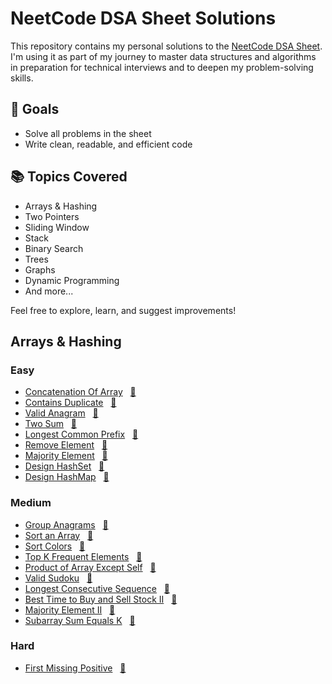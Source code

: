 # NeetCode DSA Sheet Solutions

This repository contains my personal solutions to the [NeetCode DSA Sheet](https://neetcode.io/). I'm using it as part of my journey to master data structures and algorithms in preparation for technical interviews and to deepen my problem-solving skills.

## 🚀 Goals
- Solve all problems in the sheet
- Write clean, readable, and efficient code

## 📚 Topics Covered
- Arrays & Hashing
- Two Pointers
- Sliding Window
- Stack
- Binary Search
- Trees
- Graphs
- Dynamic Programming
- And more...

Feel free to explore, learn, and suggest improvements!


## Arrays & Hashing

### Easy
- [Concatenation Of Array](https://leetcode.com/problems/concatenation-of-array/description/) &nbsp;&nbsp;[📄](/arrays%20&%20hashing/ConcatenationOfArray.java)
- [Contains Duplicate](https://leetcode.com/problems/contains-duplicate/description/) &nbsp;&nbsp;[📄](/arrays%20&%20hashing/ContainsDuplicate.java)
- [Valid Anagram](https://leetcode.com/problems/valid-anagram/description/) &nbsp;&nbsp;[📄](/arrays%20&%20hashing/ValidAnagram.java)
- [Two Sum](https://leetcode.com/problems/two-sum/description/) &nbsp;&nbsp;[📄](/arrays%20&%20hashing/TwoSum.java)
- [Longest Common Prefix](https://leetcode.com/problems/longest-common-prefix/description/) &nbsp;&nbsp;[📄](/arrays%20&%20hashing/LongestCommonPrefix.java)
- [Remove Element](https://leetcode.com/problems/remove-element/description/) &nbsp;&nbsp;[📄](/arrays%20&%20hashing/RemoveElement.java)
- [Majority Element](https://leetcode.com/problems/majority-element/description/) &nbsp;&nbsp;[📄](/arrays%20&%20hashing/MajorityElement.java)
- [Design HashSet](https://leetcode.com/problems/design-hashset/description/) &nbsp;&nbsp;[📄](/arrays%20&%20hashing/DesignHashSet.java)
- [Design HashMap](https://leetcode.com/problems/design-hashmap/description/) &nbsp;&nbsp;[📄](/arrays%20&%20hashing/DesignHashMap.java)

### Medium
- [Group Anagrams](https://leetcode.com/problems/group-anagrams/description/) &nbsp;&nbsp;[📄](/arrays%20&%20hashing/GroupAnagrams.java)
- [Sort an Array](https://leetcode.com/problems/sort-an-array/description/) &nbsp;&nbsp;[📄](/arrays%20&%20hashing/SortAnArray.java)
- [Sort Colors](https://leetcode.com/problems/sort-colors/description/) &nbsp;&nbsp;[📄](/arrays%20&%20hashing/SortColors.java)
- [ Top K Frequent Elements](https://leetcode.com/problems/top-k-frequent-elements/description/) &nbsp;&nbsp;[📄](/arrays%20&%20hashing/TopKFrequentElements.java)
- [Product of Array Except Self](https://leetcode.com/problems/product-of-array-except-self/description/) &nbsp;&nbsp;[📄](/arrays%20&%20hashing/ProductOfArrayExceptSelf.java)
- [Valid Sudoku](https://leetcode.com/problems/valid-sudoku/description/) &nbsp;&nbsp;[📄](/arrays%20&%20hashing/ValidSudoku.java)
- [Longest Consecutive Sequence](https://leetcode.com/problems/longest-consecutive-sequence/description/) &nbsp;&nbsp;[📄](/arrays%20&%20hashing/LongestConsecutiveSequence.java)
- [Best Time to Buy and Sell Stock II](https://leetcode.com/problems/best-time-to-buy-and-sell-stock-ii/description/) &nbsp;&nbsp;[📄](/arrays%20&%20hashing/BestTimeToBuyandSellStockII.java)
- [Majority Element II](https://leetcode.com/problems/majority-element-ii/description/) &nbsp;&nbsp;[📄](/arrays%20&%20hashing/MajorityElementII.java)
- [Subarray Sum Equals K](https://leetcode.com/problems/subarray-sum-equals-k/description/) &nbsp;&nbsp;[📄](/arrays%20&%20hashing/SubarraySumEqualsK.java)

### Hard
- [First Missing Positive](https://leetcode.com/problems/first-missing-positive/description/) &nbsp;&nbsp;[📄](/arrays%20&%20hashing/FirstMissingPositive.java)